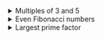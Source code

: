 <details>
<summary>Multiples of 3 and 5</summary>

```js
function solution(num) {
  let sum = 0;
  for (let i = 0; i < num; i++) {
    if (i % 15 === 0) {
      sum += i;
      continue;
    }
    if (i % 3 === 0) {
      sum += i;
      continue;
    }
    if (i % 5 === 0) {
      sum += i;
      continue;
    }
  }
  return sum;
}
```

</details>

<details>
<summary>Even Fibonacci numbers</summary>

```js
function solution() {
  let n1 = 0,
    n2 = 1,
    nextTerm = 0,
    answer = 0;
  while (true) {
    nextTerm = n1 + n2;
    n1 = n2;
    n2 = nextTerm;

    if (nextTerm > 4000000) {
      break;
    } else if (nextTerm % 2 == 0) {
      answer += nextTerm;
      console.log("welcome");
    }
  }

  return answer;
}
```

</details>

<details>
<summary>Largest prime factor</summary>

```js

```

</details>
